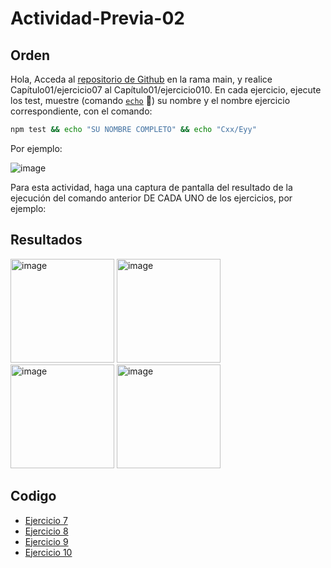 
# Actividad-Previa-02
## Orden
Hola,
Acceda al [repositorio de Github](https://github.com/DAWMFIEC/DAWM)
 en la rama main, y realice Capítulo01/ejercicio07 al Capítulo01/ejercicio010. 
En cada ejercicio, ejecute los test, muestre (comando [`echo`](https://www.delftstack.com/es/howto/batch/echo-command-in-batch/#google_vignette) 🔗) su nombre y el nombre ejercicio correspondiente, con el comando: 
```bash
npm test && echo "SU NOMBRE COMPLETO" && echo "Cxx/Eyy"
```
Por ejemplo:

![image](https://github.com/user-attachments/assets/2ff34391-06da-4f34-beae-c7994a975f80)


Para esta actividad, haga una captura de pantalla del resultado de la ejecución del comando anterior DE CADA UNO de los ejercicios, por ejemplo:

## Resultados
<img width="166" alt="image" src="https://github.com/user-attachments/assets/fadb8e10-31bb-491e-9c41-a3b00d33e074">
<img width="166" alt="image" src="https://github.com/user-attachments/assets/45ecf37a-edc7-4e1f-88d4-8c9ef24b5408">
<img width="166" alt="image" src="https://github.com/user-attachments/assets/328b6d4c-2232-498a-9aff-1aaf6161bd7f">
<img width="166" alt="image" src="https://github.com/user-attachments/assets/fc20494b-68c1-46da-8b3d-98e96b8417e6">



## Codigo
-  [Ejercicio 7](https://github.com/Desarrollo-Aplicaciones-Web-y-Moviles/Actividad-Previa-02/tree/main/C01E07)
-  [Ejercicio 8](https://github.com/Desarrollo-Aplicaciones-Web-y-Moviles/Actividad-Previa-02/tree/main/C01E08)
-  [Ejercicio 9](https://github.com/Desarrollo-Aplicaciones-Web-y-Moviles/Actividad-Previa-02/tree/main/C01E09)
-  [Ejercicio 10](https://github.com/Desarrollo-Aplicaciones-Web-y-Moviles/Actividad-Previa-02/tree/main/C01E10)

